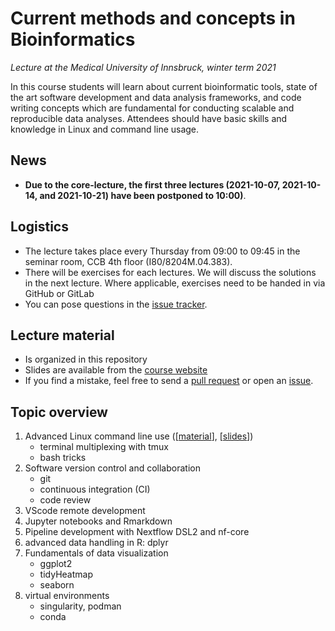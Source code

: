 # Current methods and concepts in Bioinformatics

*Lecture at the Medical University of Innsbruck, winter term 2021*

In this course students will learn about current bioinformatic tools, state of the art software development and data analysis frameworks, and code writing concepts which are fundamental for conducting scalable and reproducible data analyses.
Attendees should have basic skills and knowledge in Linux and command line usage.

## News

 * **Due to the core-lecture, the first three lectures (2021-10-07, 2021-10-14, and 2021-10-21) have been postponed to 10:00)**. 

## Logistics

 * The lecture takes place every Thursday from 09:00 to 09:45 in the seminar room, CCB 4th floor (I80/8204M.04.383). 
 * There will be exercises for each lectures. We will discuss the solutions in the next lecture. Where applicable, exercises need to be handed in via GitHub or GitLab
 * You can pose questions in the [issue tracker](https://github.com/icbi-lab/current-topics-bioinformatics-lecture/issues). 
 
## Lecture material

 * Is organized in this repository
 * Slides are available from the [course website](https://icbi-lab.github.io/current-topics-bioinformatics-lecture/)
 * If you find a mistake, feel free to send a [pull request](https://github.com/icbi-lab/current-topics-bioinformatics-lecture/pulls) or open an [issue](https://github.com/icbi-lab/current-topics-bioinformatics-lecture/issues). 

## Topic overview

1. Advanced Linux command line use ([[material](01_bash_tricks)], [[slides](https://icbi-lab.github.io/current-topics-bioinformatics-lecture/bash_tricks.html#1)])
   - terminal multiplexing with tmux
   - bash tricks
1. Software version control and collaboration
   - git
   - continuous integration (CI)
   - code review
1. VScode remote development
1. Jupyter notebooks and Rmarkdown
1. Pipeline development with Nextflow DSL2 and nf-core
1. advanced data handling in R: dplyr
1. Fundamentals of data visualization
   - ggplot2
   - tidyHeatmap
   - seaborn
1. virtual environments
   - singularity, podman
   - conda


